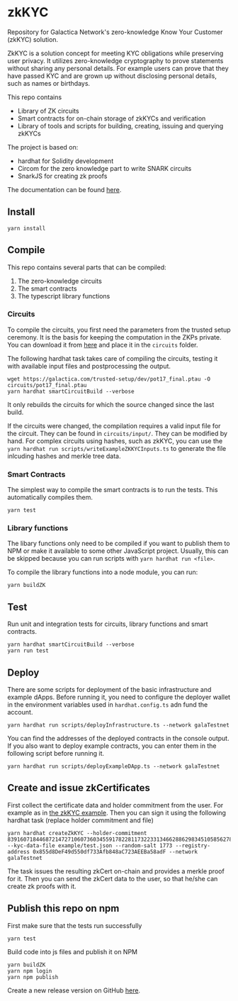 # zkKYC

Repository for Galactica Network's zero-knowledge Know Your Customer (zkKYC) solution.

ZkKYC is a solution concept for meeting KYC obligations while preserving user privacy. It utilizes zero-knowledge cryptography to prove statements without sharing any personal details. For example users can prove that they have passed KYC and are grown up without disclosing personal details, such as names or birthdays.

This repo contains

- Library of ZK circuits
- Smart contracts for on-chain storage of zkKYCs and verification
- Library of tools and scripts for building, creating, issuing and querying zkKYCs

The project is based on:

- hardhat for Solidity development
- Circom for the zero knowledge part to write SNARK circuits
- SnarkJS for creating zk proofs

The documentation can be found [here](https://app.gitbook.com/o/IbmhhVJSM8rZ0aECe2R3/s/NMoORBGBxztthVlosoIF/galactica-concepts/zero-knowledge-kyc).

## Install

```shell
yarn install
```

## Compile

This repo contains several parts that can be compiled:

1. The zero-knowledge circuits
2. The smart contracts
3. The typescript library functions

### Circuits

To compile the circuits, you first need the parameters from the trusted setup ceremony. It is the basis for keeping the computation in the ZKPs private.
You can download it from [here](https://galactica.com/trusted-setup/dev/pot17_final.ptau) and place it in the `circuits` folder.

The following hardhat task takes care of compiling the circuits, testing it with available input files and postprocessing the output.

```shell
wget https://galactica.com/trusted-setup/dev/pot17_final.ptau -O circuits/pot17_final.ptau
yarn hardhat smartCircuitBuild --verbose
```

It only rebuilds the circuits for which the source changed since the last build.

If the circuits were changed, the compilation requires a valid input file for the circuit. They can be found in `circuits/input/`. They can be modified by hand. For complex circuits using hashes, such as zkKYC, you can use the `yarn hardhat run scripts/writeExampleZKKYCInputs.ts` to generate the file inlcuding hashes and merkle tree data.

### Smart Contracts

The simplest way to compile the smart contracts is to run the tests. This automatically compiles them.

```shell
yarn test
```

### Library functions

The libary functions only need to be compiled if you want to publish them to NPM or make it available to some other JavaScript project. Usually, this can be skipped because you can run scripts with `yarn hardhat run <file>`.

To compile the library functions into a node module, you can run:

```shell
yarn buildZK
```

## Test

Run unit and integration tests for circuits, library functions and smart contracts.

```shell
yarn hardhat smartCircuitBuild --verbose
yarn run test
```

## Deploy

There are some scripts for deployment of the basic infrastructure and example dApps.
Before running it, you need to configure the deployer wallet in the environment variables used in `hardhat.config.ts` adn fund the account.

```shell
yarn hardhat run scripts/deployInfrastructure.ts --network galaTestnet
```

You can find the addresses of the deployed contracts in the console output.
If you also want to deploy example contracts, you can enter them in the following script before running it.

```shell
yarn hardhat run scripts/deployExampleDApp.ts --network galaTestnet
```

## Create and issue zkCertificates

First collect the certificate data and holder commitment from the user. For example as in [the zkKYC example](example/kycFields.json).
Then you can sign it using the following hardhat task (replace holder commitment and file)

```shell
yarn hardhat createZkKYC --holder-commitment 839160718446872147271060736034559178228117322331346628862983451058562783963 --kyc-data-file example/test.json --random-salt 1773 --registry-address 0x855d8DeF49d550df733Afb848aC723AEEBa58adF --network galaTestnet
```

The task issues the resulting zkCert on-chain and provides a merkle proof for it.
Then you can send the zkCert data to the user, so that he/she can create zk proofs with it.

## Publish this repo on npm

First make sure that the tests run successfully

```shell
yarn test
```

Build code into js files and publish it on NPM

```shell
yarn buildZK
yarn npm login
yarn npm publish
```

Create a new release version on GitHub [here](https://github.com/Galactica-corp/zkKYC/releases/new).
